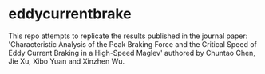 # eddycurrentbrake

This repo attempts to replicate the results published in the journal paper:
'Characteristic Analysis of the Peak Braking Force and the Critical Speed of Eddy Current Braking in a High-Speed Maglev' 
authored by Chuntao Chen, Jie Xu, Xibo Yuan and Xinzhen Wu.
